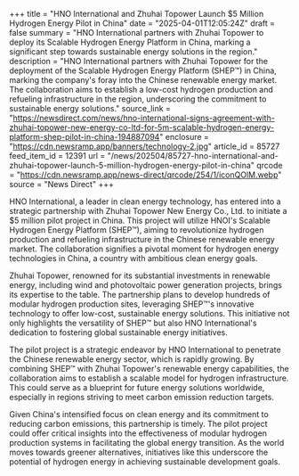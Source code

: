 +++
title = "HNO International and Zhuhai Topower Launch $5 Million Hydrogen Energy Pilot in China"
date = "2025-04-01T12:05:24Z"
draft = false
summary = "HNO International partners with Zhuhai Topower to deploy its Scalable Hydrogen Energy Platform in China, marking a significant step towards sustainable energy solutions in the region."
description = "HNO International partners with Zhuhai Topower for the deployment of the Scalable Hydrogen Energy Platform (SHEP™) in China, marking the company's foray into the Chinese renewable energy market. The collaboration aims to establish a low-cost hydrogen production and refueling infrastructure in the region, underscoring the commitment to sustainable energy solutions."
source_link = "https://newsdirect.com/news/hno-international-signs-agreement-with-zhuhai-topower-new-energy-co-ltd-for-5m-scalable-hydrogen-energy-platform-shep-pilot-in-china-194887094"
enclosure = "https://cdn.newsramp.app/banners/technology-2.jpg"
article_id = 85727
feed_item_id = 12391
url = "/news/202504/85727-hno-international-and-zhuhai-topower-launch-5-million-hydrogen-energy-pilot-in-china"
qrcode = "https://cdn.newsramp.app/news-direct/qrcode/254/1/iconQOlM.webp"
source = "News Direct"
+++

<p>HNO International, a leader in clean energy technology, has entered into a strategic partnership with Zhuhai Topower New Energy Co., Ltd. to initiate a $5 million pilot project in China. This project will utilize HNOI's Scalable Hydrogen Energy Platform (SHEP™), aiming to revolutionize hydrogen production and refueling infrastructure in the Chinese renewable energy market. The collaboration signifies a pivotal moment for hydrogen energy technologies in China, a country with ambitious clean energy goals.</p><p>Zhuhai Topower, renowned for its substantial investments in renewable energy, including wind and photovoltaic power generation projects, brings its expertise to the table. The partnership plans to develop hundreds of modular hydrogen production sites, leveraging SHEP™'s innovative technology to offer low-cost, sustainable energy solutions. This initiative not only highlights the versatility of SHEP™ but also HNO International's dedication to fostering global sustainable energy initiatives.</p><p>The pilot project is a strategic endeavor by HNO International to penetrate the Chinese renewable energy sector, which is rapidly growing. By combining SHEP™ with Zhuhai Topower's renewable energy capabilities, the collaboration aims to establish a scalable model for hydrogen infrastructure. This could serve as a blueprint for future energy solutions worldwide, especially in regions striving to meet carbon emission reduction targets.</p><p>Given China's intensified focus on clean energy and its commitment to reducing carbon emissions, this partnership is timely. The pilot project could offer critical insights into the effectiveness of modular hydrogen production systems in facilitating the global energy transition. As the world moves towards greener alternatives, initiatives like this underscore the potential of hydrogen energy in achieving sustainable development goals.</p>